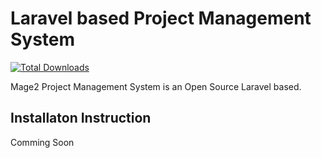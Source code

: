 # Laravel based Project Management System

[![Total Downloads](https://poser.pugx.org/lmage2/project-management-system/d/total.svg)](https://packagist.org/packages/mage2/project-management-system)

Mage2 Project Management System is an Open Source Laravel based.

## Installaton Instruction

Comming Soon